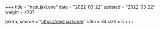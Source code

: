 +++
title = "nest.jakl.one"
date = "2022-03-22"
updated = "2022-03-22"
weight = 4707

[extra]
source = "https://nest.jakl.one/"
ratio = 34
size = 5
+++
